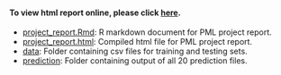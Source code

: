 #### To view html report online, please click [here](http://rpubs.com/memed/62279).

* [project_report.Rmd](./Practical_Machine_Learning_Project.Rmd): R markdown document for PML project report.
* [project_report.html](./Practical_Machine_Learning_Project.html): Compiled html file for PML project report.
* [data](./data): Folder containing csv files for training and testing sets.
* [prediction](./prediction): Folder containing output of all 20 prediction files.
